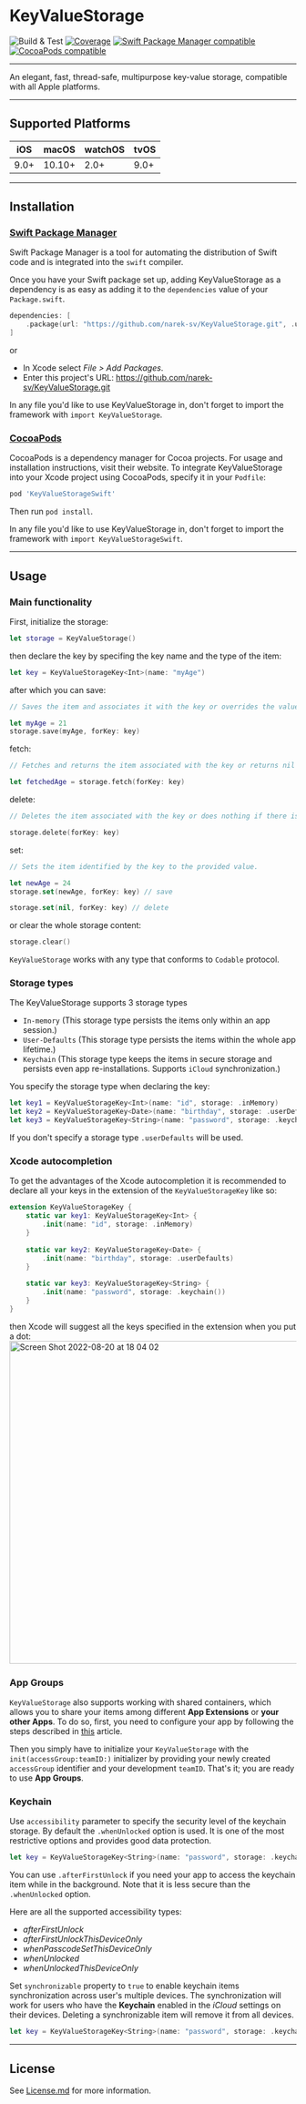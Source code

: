 # KeyValueStorage

![Build & Test](https://github.com/narek-sv/KeyValueStorage/actions/workflows/swift.yml/badge.svg)
[![Coverage](https://img.shields.io/badge/coverage-100%25-brightgreen)](https://github.com/narek-sv/KeyValueStorage/actions/workflows/swift.yml)
[![Swift Package Manager compatible](https://img.shields.io/badge/Swift%20Package%20Manager-compatible-success.svg)](https://github.com/apple/swift-package-manager)
[![CocoaPods compatible](https://img.shields.io/cocoapods/v/KeyValueStorageSwift)](https://cocoapods.org/pods/KeyValueStorageSwift)

---

An elegant, fast, thread-safe, multipurpose key-value storage, compatible with all Apple platforms.

---
## Supported Platforms

| iOS | macOS | watchOS | tvOS |
| --- | --- | --- | --- |
| 9.0+ | 10.10+ | 2.0+ | 9.0+ |

---
## Installation

### [Swift Package Manager](https://swift.org/package-manager/)

Swift Package Manager is a tool for automating the distribution of Swift code and is integrated into the `swift` compiler. 

Once you have your Swift package set up, adding KeyValueStorage as a dependency is as easy as adding it to the `dependencies` value of your `Package.swift`.

```swift
dependencies: [
    .package(url: "https://github.com/narek-sv/KeyValueStorage.git", .upToNextMajor(from: "1.0.1"))
]
```

or

* In Xcode select *File > Add Packages*.
* Enter this project's URL: https://github.com/narek-sv/KeyValueStorage.git

In any file you'd like to use KeyValueStorage in, don't forget to
import the framework with `import KeyValueStorage`.

### [CocoaPods](https://cocoapods.org)

CocoaPods is a dependency manager for Cocoa projects. For usage and installation instructions, visit their website. To integrate KeyValueStorage into your Xcode project using CocoaPods, specify it in your `Podfile`:

```ruby
pod 'KeyValueStorageSwift'
```

Then run `pod install`.

In any file you'd like to use KeyValueStorage in, don't forget to
import the framework with `import KeyValueStorageSwift`.

---
## Usage

### Main functionality 

First, initialize the storage:
```swift
let storage = KeyValueStorage()
```

then declare the key by specifing the key name and the type of the item:

```swift
let key = KeyValueStorageKey<Int>(name: "myAge")
```

after which you can save:
```swift
// Saves the item and associates it with the key or overrides the value if there is already such item. 

let myAge = 21
storage.save(myAge, forKey: key)
```

fetch:
```swift
// Fetches and returns the item associated with the key or returns nil if there is no such item.

let fetchedAge = storage.fetch(forKey: key) 
```

delete:
```swift
// Deletes the item associated with the key or does nothing if there is no such item.

storage.delete(forKey: key)
```

set:
```swift
// Sets the item identified by the key to the provided value.

let newAge = 24
storage.set(newAge, forKey: key) // save

storage.set(nil, forKey: key) // delete
```

or clear the whole storage content:
```swift
storage.clear()
```

`KeyValueStorage` works with any type that conforms to `Codable` protocol.

### Storage types 

The KeyValueStorage supports 3 storage types
* `In-memory` (This storage type persists the items only within an app session.)
* `User-Defaults` (This storage type persists the items within the whole app lifetime.)
* `Keychain` (This storage type keeps the items in secure storage and persists even app re-installations. Supports `iCloud` synchronization.)

You specify the storage type when declaring the key:
```swift
let key1 = KeyValueStorageKey<Int>(name: "id", storage: .inMemory)
let key2 = KeyValueStorageKey<Date>(name: "birthday", storage: .userDefaults)
let key3 = KeyValueStorageKey<String>(name: "password", storage: .keychain())
```
If you don't specify a storage type `.userDefaults` will be used.

### Xcode autocompletion 

To get the advantages of the Xcode autocompletion it is recommended to declare all your keys in the extension of the `KeyValueStorageKey` like so:
```swift
extension KeyValueStorageKey {
    static var key1: KeyValueStorageKey<Int> {
        .init(name: "id", storage: .inMemory)
    }
    
    static var key2: KeyValueStorageKey<Date> {
        .init(name: "birthday", storage: .userDefaults)
    }
    
    static var key3: KeyValueStorageKey<String> {
        .init(name: "password", storage: .keychain())
    }
}
```

then Xcode will suggest all the keys specified in the extension when you put a dot:
<img width="567" alt="Screen Shot 2022-08-20 at 18 04 02" src="https://user-images.githubusercontent.com/23353201/185749955-91558762-513d-46ef-83de-b836808fbb2e.png">

### App Groups

`KeyValueStorage` also supports working with shared containers, which allows you to share your items among different **App Extensions** or **your other Apps**. To do so, first, you need to configure your app by following the steps described in [this](https://developer.apple.com/documentation/security/keychain_services/keychain_items/sharing_access_to_keychain_items_among_a_collection_of_apps) article.

Then you simply have to initialize your `KeyValueStorage` with the `init(accessGroup:teamID:)` initializer by providing your newly created `accessGroup` identifier and your development `teamID`. That's it; you are ready to use **App Groups**.

### Keychain

Use `accessibility` parameter to specify the security level of the keychain storage.
By default the `.whenUnlocked` option is used. It is one of the most restrictive options and provides good data protection.

```swift
let key = KeyValueStorageKey<String>(name: "password", storage: .keychain(accessibility: .whenUnlocked))
```

You can use `.afterFirstUnlock` if you need your app to access the keychain item while in the background. Note that it is less secure than the `.whenUnlocked` option.

Here are all the supported accessibility types:
* *afterFirstUnlock*
* *afterFirstUnlockThisDeviceOnly*
* *whenPasscodeSetThisDeviceOnly*
* *whenUnlocked*
* *whenUnlockedThisDeviceOnly*

Set `synchronizable` property to `true` to enable keychain items synchronization across user's multiple devices. The synchronization will work for users who have the **Keychain** enabled in the *iCloud* settings on their devices. Deleting a synchronizable item will remove it from all devices.

```swift
let key = KeyValueStorageKey<String>(name: "password", storage: .keychain(accessibility: .afterFirstUnlock, isSynchronizable: true))
```
---
## License

See [License.md](https://github.com/narek-sv/KeyValueStorage/blob/main/LICENSE) for more information.

